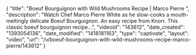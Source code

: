 {
    "title": "Boeuf Bourguignon with Wild Mushrooms Recipe | Marco Pierre ",
    "description": "Watch Chef Marco Pierre White as he slow-cooks a mouth-meltingly delicate Boeuf Bourguignon. An easy recipe from Knorr. This classic boeuf bourguignon recipe...",
    "videoid": "143612",
    "date_created": "1393054136",
    "date_modified": "1418181163",
    "type": "captivate",
    "layout": "video",
    "url": "\/v\/boeuf-bourguignon-with-wild-mushrooms-recipe-marco-pierre\/143612"
}